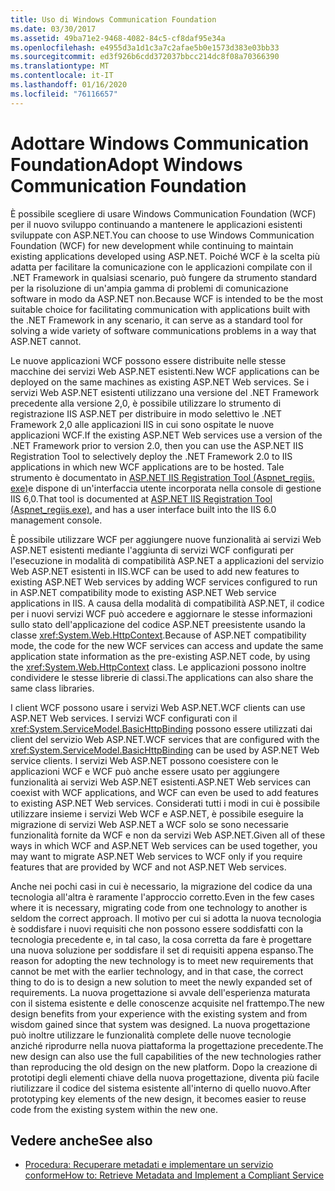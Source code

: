 ```yaml
---
title: Uso di Windows Communication Foundation
ms.date: 03/30/2017
ms.assetid: 49ba71e2-9468-4082-84c5-cf8daf95e34a
ms.openlocfilehash: e4955d3a1d1c3a7c2afae5b0e1573d383e03bb33
ms.sourcegitcommit: ed3f926b6cdd372037bbcc214dc8f08a70366390
ms.translationtype: MT
ms.contentlocale: it-IT
ms.lasthandoff: 01/16/2020
ms.locfileid: "76116657"
---
```

# <a name="adopt-windows-communication-foundation"></a><span data-ttu-id="dd321-102">Adottare Windows Communication Foundation</span><span class="sxs-lookup"><span data-stu-id="dd321-102">Adopt Windows Communication Foundation</span></span>

<span data-ttu-id="dd321-103">È possibile scegliere di usare Windows Communication Foundation (WCF) per il nuovo sviluppo continuando a mantenere le applicazioni esistenti sviluppate con ASP.NET.</span><span class="sxs-lookup"><span data-stu-id="dd321-103">You can choose to use Windows Communication Foundation (WCF) for new development while continuing to maintain existing applications developed using ASP.NET.</span></span> <span data-ttu-id="dd321-104">Poiché WCF è la scelta più adatta per facilitare la comunicazione con le applicazioni compilate con il .NET Framework in qualsiasi scenario, può fungere da strumento standard per la risoluzione di un'ampia gamma di problemi di comunicazione software in modo da ASP.NET non.</span><span class="sxs-lookup"><span data-stu-id="dd321-104">Because WCF is intended to be the most suitable choice for facilitating communication with applications built with the .NET Framework in any scenario, it can serve as a standard tool for solving a wide variety of software communications problems in a way that ASP.NET cannot.</span></span>

<span data-ttu-id="dd321-105">Le nuove applicazioni WCF possono essere distribuite nelle stesse macchine dei servizi Web ASP.NET esistenti.</span><span class="sxs-lookup"><span data-stu-id="dd321-105">New WCF applications can be deployed on the same machines as existing ASP.NET Web services.</span></span> <span data-ttu-id="dd321-106">Se i servizi Web ASP.NET esistenti utilizzano una versione del .NET Framework precedente alla versione 2,0, è possibile utilizzare lo strumento di registrazione IIS ASP.NET per distribuire in modo selettivo le .NET Framework 2,0 alle applicazioni IIS in cui sono ospitate le nuove applicazioni WCF.</span><span class="sxs-lookup"><span data-stu-id="dd321-106">If the existing ASP.NET Web services use a version of the .NET Framework prior to version 2.0, then you can use the ASP.NET IIS Registration Tool to selectively deploy the .NET Framework 2.0 to IIS applications in which new WCF applications are to be hosted.</span></span> <span data-ttu-id="dd321-107">Tale strumento è documentato in [ASP.NET IIS Registration Tool (Aspnet_regiis. exe)](https://docs.microsoft.com/previous-versions/dotnet/netframework-3.5/k6h9cz8h(v=vs.90))e dispone di un'interfaccia utente incorporata nella console di gestione IIS 6,0.</span><span class="sxs-lookup"><span data-stu-id="dd321-107">That tool is documented at [ASP.NET IIS Registration Tool (Aspnet_regiis.exe)](https://docs.microsoft.com/previous-versions/dotnet/netframework-3.5/k6h9cz8h(v=vs.90)), and has a user interface built into the IIS 6.0 management console.</span></span>

<span data-ttu-id="dd321-108">È possibile utilizzare WCF per aggiungere nuove funzionalità ai servizi Web ASP.NET esistenti mediante l'aggiunta di servizi WCF configurati per l'esecuzione in modalità di compatibilità ASP.NET a applicazioni del servizio Web ASP.NET esistenti in IIS.</span><span class="sxs-lookup"><span data-stu-id="dd321-108">WCF can be used to add new features to existing ASP.NET Web services by adding WCF services configured to run in ASP.NET compatibility mode to existing ASP.NET Web service applications in IIS.</span></span> <span data-ttu-id="dd321-109">A causa della modalità di compatibilità ASP.NET, il codice per i nuovi servizi WCF può accedere e aggiornare le stesse informazioni sullo stato dell'applicazione del codice ASP.NET preesistente usando la classe <xref:System.Web.HttpContext>.</span><span class="sxs-lookup"><span data-stu-id="dd321-109">Because of ASP.NET compatibility mode, the code for the new WCF services can access and update the same application state information as the pre-existing ASP.NET code, by using the <xref:System.Web.HttpContext> class.</span></span> <span data-ttu-id="dd321-110">Le applicazioni possono inoltre condividere le stesse librerie di classi.</span><span class="sxs-lookup"><span data-stu-id="dd321-110">The applications can also share the same class libraries.</span></span>

<span data-ttu-id="dd321-111">I client WCF possono usare i servizi Web ASP.NET.</span><span class="sxs-lookup"><span data-stu-id="dd321-111">WCF clients can use ASP.NET Web services.</span></span> <span data-ttu-id="dd321-112">I servizi WCF configurati con il <xref:System.ServiceModel.BasicHttpBinding> possono essere utilizzati dai client del servizio Web ASP.NET.</span><span class="sxs-lookup"><span data-stu-id="dd321-112">WCF services that are configured with the <xref:System.ServiceModel.BasicHttpBinding> can be used by ASP.NET Web service clients.</span></span> <span data-ttu-id="dd321-113">I servizi Web ASP.NET possono coesistere con le applicazioni WCF e WCF può anche essere usato per aggiungere funzionalità ai servizi Web ASP.NET esistenti.</span><span class="sxs-lookup"><span data-stu-id="dd321-113">ASP.NET Web services can coexist with WCF applications, and WCF can even be used to add features to existing ASP.NET Web services.</span></span> <span data-ttu-id="dd321-114">Considerati tutti i modi in cui è possibile utilizzare insieme i servizi Web WCF e ASP.NET, è possibile eseguire la migrazione di servizi Web ASP.NET a WCF solo se sono necessarie funzionalità fornite da WCF e non da servizi Web ASP.NET.</span><span class="sxs-lookup"><span data-stu-id="dd321-114">Given all of these ways in which WCF and ASP.NET Web services can be used together, you may want to migrate ASP.NET Web services to WCF only if you require features that are provided by WCF and not ASP.NET Web services.</span></span>

<span data-ttu-id="dd321-115">Anche nei pochi casi in cui è necessario, la migrazione del codice da una tecnologia all'altra è raramente l'approccio corretto.</span><span class="sxs-lookup"><span data-stu-id="dd321-115">Even in the few cases where it is necessary, migrating code from one technology to another is seldom the correct approach.</span></span> <span data-ttu-id="dd321-116">Il motivo per cui si adotta la nuova tecnologia è soddisfare i nuovi requisiti che non possono essere soddisfatti con la tecnologia precedente e, in tal caso, la cosa corretta da fare è progettare una nuova soluzione per soddisfare il set di requisiti appena espanso.</span><span class="sxs-lookup"><span data-stu-id="dd321-116">The reason for adopting the new technology is to meet new requirements that cannot be met with the earlier technology, and in that case, the correct thing to do is to design a new solution to meet the newly expanded set of requirements.</span></span> <span data-ttu-id="dd321-117">La nuova progettazione si avvale dell'esperienza maturata con il sistema esistente e delle conoscenze acquisite nel frattempo.</span><span class="sxs-lookup"><span data-stu-id="dd321-117">The new design benefits from your experience with the existing system and from wisdom gained since that system was designed.</span></span> <span data-ttu-id="dd321-118">La nuova progettazione può inoltre utilizzare le funzionalità complete delle nuove tecnologie anziché riprodurre nella nuova piattaforma la progettazione precedente.</span><span class="sxs-lookup"><span data-stu-id="dd321-118">The new design can also use the full capabilities of the new technologies rather than reproducing the old design on the new platform.</span></span> <span data-ttu-id="dd321-119">Dopo la creazione di prototipi degli elementi chiave della nuova progettazione, diventa più facile riutilizzare il codice del sistema esistente all'interno di quello nuovo.</span><span class="sxs-lookup"><span data-stu-id="dd321-119">After prototyping key elements of the new design, it becomes easier to reuse code from the existing system within the new one.</span></span>

## <a name="see-also"></a><span data-ttu-id="dd321-120">Vedere anche</span><span class="sxs-lookup"><span data-stu-id="dd321-120">See also</span></span>

- [<span data-ttu-id="dd321-121">Procedura: Recuperare metadati e implementare un servizio conforme</span><span class="sxs-lookup"><span data-stu-id="dd321-121">How to: Retrieve Metadata and Implement a Compliant Service</span></span>](../../../../docs/framework/wcf/feature-details/how-to-retrieve-metadata-and-implement-a-compliant-service.md)
